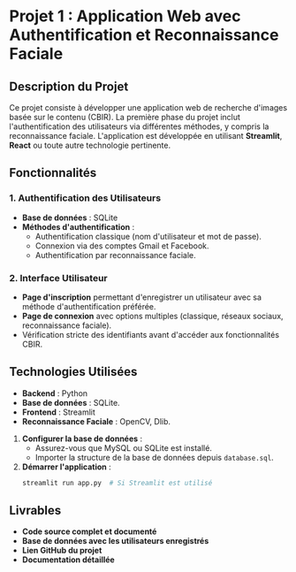 # Projet 1 : Application Web avec Authentification et Reconnaissance Faciale

## Description du Projet
Ce projet consiste à développer une application web de recherche d'images basée sur le contenu (CBIR). La première phase du projet inclut l'authentification des utilisateurs via différentes méthodes, y compris la reconnaissance faciale. L'application est développée en utilisant **Streamlit**, **React** ou toute autre technologie pertinente.

## Fonctionnalités
### 1. Authentification des Utilisateurs
- **Base de données** : SQLite
- **Méthodes d'authentification** :
  - Authentification classique (nom d'utilisateur et mot de passe).
  - Connexion via des comptes Gmail et Facebook.
  - Authentification par reconnaissance faciale.


### 2. Interface Utilisateur
- **Page d'inscription** permettant d'enregistrer un utilisateur avec sa méthode d'authentification préférée.
- **Page de connexion** avec options multiples (classique, réseaux sociaux, reconnaissance faciale).
- Vérification stricte des identifiants avant d'accéder aux fonctionnalités CBIR.

## Technologies Utilisées
- **Backend** : Python
- **Base de données** : SQLite.
- **Frontend** : Streamlit
- **Reconnaissance Faciale** : OpenCV, Dlib.

1. **Configurer la base de données** :
   - Assurez-vous que MySQL ou SQLite est installé.
   - Importer la structure de la base de données depuis `database.sql`.
2. **Démarrer l'application** :
   ```bash
   streamlit run app.py  # Si Streamlit est utilisé
   ```

## Livrables
- **Code source complet et documenté**
- **Base de données avec les utilisateurs enregistrés**
- **Lien GitHub du projet**
- **Documentation détaillée**

